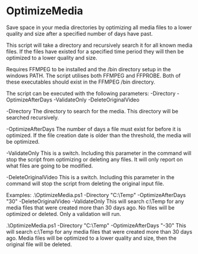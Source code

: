 # OptimizeMedia
Save space in your media directories by optimizing all media files to a lower quality and size after a specified number of days have past.

This script will take a directory and recursively search it for all known media files. 
If the files have existed for a specified time period they will then be optimized to a lower quality and size.

Requires FFMPEG to be installed and the /bin directory setup in the windows PATH. 
The script utilises both FFMPEG and FFPROBE. Both of these executables should exist in the FFMPEG /bin directory.

The script can be executed with the following parameters: 
  -Directory
  -OptimizeAfterDays
  -ValidateOnly
  -DeleteOriginalVideo
 
 -Directory
    The directory to search for the media. This directory will be searched recursively.
    
-OptimizeAfterDays
    The number of days a file must exist for before it is optimized. If the file creation date is older than the threshold, the media will be optimized.
    
-ValidateOnly
    This is a switch. Including this parameter in the command will stop the script from optimizing or deleting any files.
    It will only report on what files are going to be modified.
    
-DeleteOriginalVideo
    This is a switch. Including this parameter in the command will stop the script from deleting the original input file.
    

Examples:
.\OptimizeMedia.ps1 -Directory "C:\Temp" -OptimizeAfterDays "30" -DeleteOriginalVideo -ValidateOnly
      This will search c:\Temp for any media files that were created more than 30 days ago.
      No files will be optimized or deleted. Only a validation will run.
      
.\OptimizeMedia.ps1 -Directory "C:\Temp" -OptimizeAfterDays "-30"
      This will search c:\Temp for any media files that were created more than 30 days ago.
      Media files will be optimized to a lower quality and size, then the original file will be deleted.
